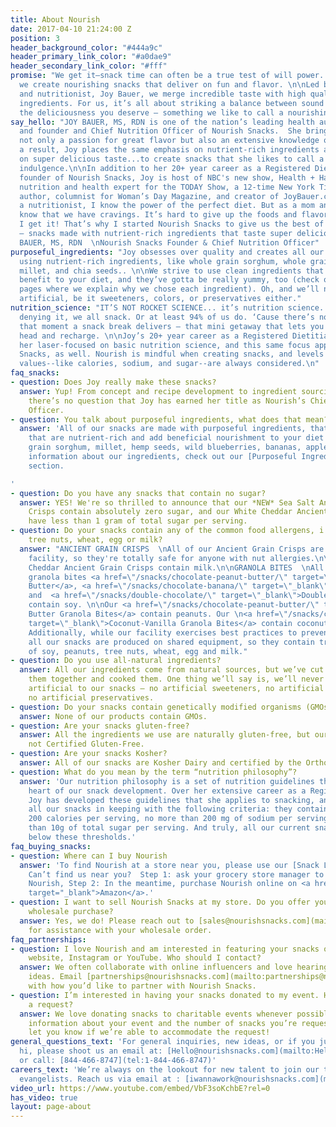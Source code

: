 ```yaml
---
title: About Nourish
date: 2017-04-10 21:24:00 Z
position: 3
header_background_color: "#444a9c"
header_primary_link_color: "#a0dae9"
header_secondary_link_color: "#fff"
promise: "We get it—snack time can often be a true test of will power. That’s why
  we create nourishing snacks that deliver on fun and flavor. \n\nLed by our founder
  and nutritionist, Joy Bauer, we merge incredible taste with high quality, purposeful
  ingredients. For us, it’s all about striking a balance between sound nutrition and
  the deliciousness you deserve – something we like to call a nourishing indulgence."
say_hello: "JOY BAUER, MS, RDN is one of the nation’s leading health authorities,
  and founder and Chief Nutrition Officer of Nourish Snacks.  She brings to the table
  not only a passion for great flavor but also an extensive knowledge of health. As
  a result, Joy places the same emphasis on nutrient-rich ingredients as she does
  on super delicious taste...to create snacks that she likes to call a nourishing
  indulgence.\n\nIn addition to her 20+ year career as a Registered Dietitian and
  founder of Nourish Snacks, Joy is host of NBC's new show, Health + Happiness, the
  nutrition and health expert for the TODAY Show, a 12-time New York Times best-selling
  author, columnist for Woman’s Day Magazine, and creator of JoyBauer.com.\n\n“As
  a nutritionist, I know the power of the perfect diet. But as a mom and foodie, I
  know that we have cravings. It’s hard to give up the foods and flavors we love –
  I get it! That’s why I started Nourish Snacks to give us the best of both worlds
  – snacks made with nutrient-rich ingredients that taste super delicious.”  \n\n~JOY
  BAUER, MS, RDN  \nNourish Snacks Founder & Chief Nutrition Officer"
purposeful_ingredients: "Joy obsesses over quality and creates all our snack recipes
  using nutrient-rich ingredients, like whole grain sorghum, whole grain oats, quinoa,
  millet, and chia seeds.. \n\nWe strive to use clean ingredients that add nutritive
  benefit to your diet, and they’ve gotta be really yummy, too (check out our product
  pages where we explain why we chose each ingredient). Oh, and we’ll never add anything
  artificial, be it sweeteners, colors, or preservatives either."
nutrition_science: "IT’S NOT ROCKET SCIENCE... it’s nutrition science. There’s no
  denying it, we all snack. Or at least 94% of us do. ‘Cause there’s nothing like
  that moment a snack break delivers – that mini getaway that lets you clear your
  head and recharge. \n\nJoy’s 20+ year career as a Registered Dietitian has kept
  her laser-focused on basic nutrition science, and this same focus applies at Nourish
  Snacks, as well. Nourish is mindful when creating snacks, and levels of key nutritional
  values--like calories, sodium, and sugar--are always considered.\n"
faq_snacks:
- question: Does Joy really make these snacks?
  answer: Yup! From concept and recipe development to ingredient sourcing and production,
    there’s no question that Joy has earned her title as Nourish’s Chief Nutrition
    Officer.
- question: You talk about purposeful ingredients, what does that mean?
  answer: 'All of our snacks are made with purposeful ingredients, that is, ingredients
    that are nutrient-rich and add beneficial nourishment to your diet (think: whole
    grain sorghum, millet, hemp seeds, wild blueberries, bananas, apples). For specific
    information about our ingredients, check out our [Purposeful Ingredients](/about#beliefs)
    section.

'
- question: Do you have any snacks that contain no sugar?
  answer: YES! We're so thrilled to announce that our *NEW* Sea Salt Ancient Grain
    Crisps contain absolutely zero sugar, and our White Cheddar Ancient Grain Crisps
    have less than 1 gram of total sugar per serving.
- question: Do your snacks contain any of the common food allergens, i.e. soy, peanuts,
    tree nuts, wheat, egg or milk?
  answer: "ANCIENT GRAIN CRISPS  \nAll of our Ancient Grain Crisps are made in a nut-free
    facility, so they're totally safe for anyone with nut allergies.\n\nOur White
    Cheddar Ancient Grain Crisps contain milk.\n\nGRANOLA BITES  \nAll of our chocolate
    granola bites <a href=\"/snacks/chocolate-peanut-butter/\" target=\"_blank\">Chocolate-Peanut
    Butter</a>, <a href=\"/snacks/chocolate-banana/\" target=\"_blank\">Chocolate-Banana</a>
    and  <a href=\"/snacks/double-chocolate/\" target=\"_blank\">Double Chocolate</a>
    contain soy. \n\nOur <a href=\"/snacks/chocolate-peanut-butter/\" target=\"_blank\">Chocolate-Peanut
    Butter Granola Bites</a> contain peanuts. Our \n<a href=\"/snacks/coconut-vanilla/\"
    target=\"_blank\">Coconut-Vanilla Granola Bites</a> contain coconut, a tree nut.
    Additionally, while our facility exercises best practices to prevent cross-contamination,
    all our snacks are produced on shared equipment, so they contain trace amounts
    of soy, peanuts, tree nuts, wheat, egg and milk."
- question: Do you use all-natural ingredients?
  answer: All our ingredients come from natural sources, but we’ve cut them up, mixed
    them together and cooked them. One thing we’ll say is, we’ll never add anything
    artificial to our snacks – no artificial sweeteners, no artificial colors, and
    no artificial preservatives.
- question: Do your snacks contain genetically modified organisms (GMOs)?
  answer: None of our products contain GMOs.
- question: Are your snacks gluten-free?
  answer: All the ingredients we use are naturally gluten-free, but our snacks are
    not Certified Gluten-Free.
- question: Are your snacks Kosher?
  answer: All of our snacks are Kosher Dairy and certified by the Orthodox Union (OU).
- question: What do you mean by the term “nutrition philosophy”?
  answer: 'Our nutrition philosophy is a set of nutrition guidelines that lie at the
    heart of our snack development. Over her extensive career as a Registered Dietitian,
    Joy has developed these guidelines that she applies to snacking, and has created
    all our snacks in keeping with the following criteria: they contain no more than
    200 calories per serving, no more than 200 mg of sodium per serving, and no more
    than 10g of total sugar per serving. And truly, all our current snacks fall well
    below these thresholds.'
faq_buying_snacks:
- question: Where can I buy Nourish
  answer: 'To find Nourish at a store near you, please use our [Snack Locator](/locator).
    Can’t find us near you?  Step 1: ask your grocery store manager to start carrying
    Nourish, Step 2: In the meantime, purchase Nourish online on <a href="https://www.amazon.com/stores/page/D64280CE-8C4B-40C2-B50D-0C58E5B72679"
    target="_blank">Amazon</a>.'
- question: I want to sell Nourish Snacks at my store. Do you offer your snacks for
    wholesale purchase?
  answer: Yes, we do! Please reach out to [sales@nourishsnacks.com](mailto:sales@nourishsnacks.com)
    for assistance with your wholesale order.
faq_partnerships:
- question: I love Nourish and am interested in featuring your snacks on my blog,
    website, Instagram or YouTube. Who should I contact?
  answer: We often collaborate with online influencers and love hearing your creative
    ideas. Email [partnerships@nourishsnacks.com](mailto:partnerships@nourishsnacks.com)
    with how you’d like to partner with Nourish Snacks.
- question: I’m interested in having your snacks donated to my event. How can I make
    a request?
  answer: We love donating snacks to charitable events whenever possible. Please email [info@nourishsnacks.com](mailto:info@nourishsnacks.com) with
    information about your event and the number of snacks you’re requesting. We’ll
    let you know if we’re able to accommodate the request!
general_questions_text: 'For general inquiries, new ideas, or if you just wanna say
  hi, please shoot us an email at: [Hello@nourishsnacks.com](mailto:Hello@nourishsnacks.com)
  or call: [844-466-8747](tel:1-844-466-8747)'
careers_text: 'We’re always on the lookout for new talent to join our team of snack
  evangelists. Reach us via email at : [iwannawork@nourishsnacks.com](mailto:iwannawork@nourishsnacks.com)'
video_url: https://www.youtube.com/embed/VbF3soKchbE?rel=0
has_video: true
layout: page-about
---
```


